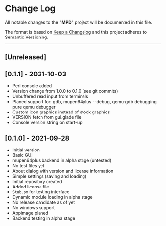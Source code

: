 # **Change Log** 

All notable changes to the "**MPD**" project will be documented in this file.

The format is based on [Keep a Changelog](https://keepachangelog.com/en/1.0.0/) and this project adheres to [Semantic Versioning](https://semver.org/spec/v2.0.0.html).

---
## [Unreleased]

## [**0.1.1**] - 2021-10-03
  - Perl console added
  - Version change from 1.0.0 to 0.1.0 (see git commits)
  - Unbuffered read input from terminals
  - Planed support for:
      gdb, mupen64plus --debug, qemu-gdb debugging
      pure qemu debugger
  - Custom icon graphics instead of stock graphics
  - VERSION fetch from gui.glade file
  - Console version string on start-up

## [**0.1.0**] - 2021-09-28
  - Initial version
  - Basic GUI
  - mupen64plus backend in alpha stage (untested)
  - No test files yet
  - About dialog with version and license information
  - Simple settings (saving and loading)
  - Initial repository created
  - Added license file
  - `Stub.pm` for testing interface
  - Dynamic module loading in alpha stage
  - No release candidate as of yet
  - No windows support
  - Appimage planed
  - Backend testing in alpha stage